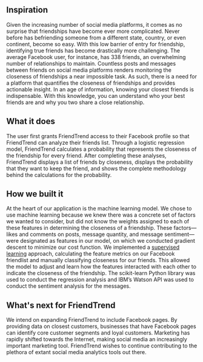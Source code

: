 <div>

  <h2>Inspiration</h2>

<p>Given the increasing number of social media platforms, it comes as no surprise that friendships have become ever more complicated. Never before has befriending someone from a different state, country, or even continent, become so easy. With this low barrier of entry for friendship, identifying true friends has become drastically more challenging. The average Facebook user, for instance, has 338 friends, an overwhelming number of relationships to maintain. Countless posts and messages between friends on social media platforms renders monitoring the closeness of friendships a near impossible task. As such, there is a need for a platform that quantifies the closeness of friendships and provides actionable insight. In an age of information, knowing your closest friends is indispensable. With this knowledge, you can understand who your best friends are and why you two share a close relationship.</p>

<h2>What it does</h2>

<p>The user first grants FriendTrend access to their Facebook profile so that FriendTrend can analyze their friends list. Through a logistic regression model, FriendTrend calculates a probability that represents the closeness of the friendship for every friend. After completing these analyses, FriendTrend displays a list of friends by closeness, displays the probability that they want to keep the friend, and shows the complete methodology behind the calculations for the probability.</p>

<h2>How we built it</h2>

<p>At the heart of our application is the machine learning model. We chose to use machine learning because we knew there was a concrete set of factors we wanted to consider, but did not know the weights assigned to each of these features in determining the closeness of a friendship. These factors—likes and comments on posts, message quantity, and message sentiment—were designated as features in our model, on which we conducted gradient descent to minimize our cost function. We implemented a <a href="https://youtu.be/OdUQ76uwCpM" rel="nofollow">supervised learning</a> approach, calculating the feature metrics on our Facebook friendlist and manually classifying closeness for our friends. This allowed the model to adjust and learn how the features interacted with each other to indicate the closeness of the friendship. The scikit-learn Python library was used to conduct the regression analysis and IBM’s Watson API was used to conduct the sentiment analysis for the messages.</p>

<h2>What's next for FriendTrend</h2>

<p>We intend on expanding FriendTrend to include Facebook pages. By providing data on closest customers, businesses that have Facebook pages can identify core customer segments and loyal customers. Marketing has rapidly shifted towards the Internet, making social media an increasingly important marketing tool. FriendTrend wishes to continue contributing to the plethora of extant social media analytics tools out there.</p>

</div>
